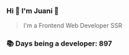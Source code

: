 ### Hi 👋 I&#39;m Juani 🦁

> I&#39;m a Frontend Web Developer SSR

### 📚 Days being a developer: 897
